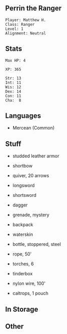 ## Perrin the Ranger

    Player: Matthew H.
    Class: Ranger
    Level: 1
    Alignment: Neutral

## Stats

    Max HP: 4

    XP: 365

    Str: 13
    Int: 11
    Wis: 12
    Dex: 14
    Con: 11
    Cha:  8

## Languages

- Mercean (Common)

## Stuff

* studded leather armor
* shortbow
* quiver, 20 arrows
* longsword
* shortsword
* dagger
* grenade, mystery

* backpack
* waterskin
* bottle, stoppered, steel
* rope, 50'
* torches, 6
* tinderbox
* nylon wire, 100'
* caltrops, 1 pouch

## In Storage


## Other

